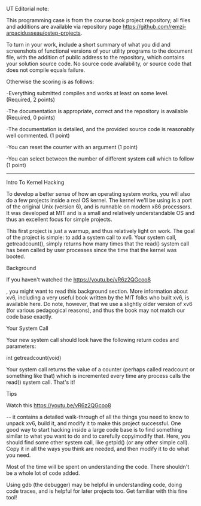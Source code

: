 UT Editorial note:

This programming case is from the course book project repository; all files and additions are available via repository page https://github.com/remzi-arpacidusseau/ostep-projects.


To turn in your work, include a short summary of what you did and screenshots of functional versions of your utility programs to the document file, with the addition of public address to the repository, which contains your solution source code. No source code availability, or source code that does not compile equals failure.


Otherwise the scoring is as follows:

-Everything submitted compiles and works at least on some level. (Required, 2 points)


-The documentation is appropriate, correct and the repository is available (Required, 0 points)

-The documentation is detailed, and the provided source code is reasonably well commented. (1 point)


-You can reset the counter with an argument (1 point)

-You can select between the number of different system call which to follow (1 point)

-------------------------------------


Intro To Kernel Hacking

To develop a better sense of how an operating system works, you will also do a few projects inside a real OS kernel. The kernel we'll be using is a port of the original Unix (version 6), and is runnable on modern x86 processors. It was developed at MIT and is a small and relatively understandable OS and thus an excellent focus for simple projects.

This first project is just a warmup, and thus relatively light on work. The goal of the project is simple: to add a system call to xv6. Your system call, getreadcount(), simply returns how many times that the read() system call has been called by user processes since the time that the kernel was booted.

Background

If you haven't watched the
https://youtu.be/vR6z2QGcoo8

, you might want to read this background section.
More information about xv6, including a very useful book written by the MIT folks who built xv6, is available here. Do note, however, that we use a slightly older version of xv6 (for various pedagogical reasons), and thus the book may not match our code base exactly.

Your System Call

Your new system call should look have the following return codes and parameters:

int getreadcount(void)

Your system call returns the value of a counter (perhaps called readcount or something like that) which is incremented every time any process calls the read() system call. That's it!

Tips

Watch this
https://youtu.be/vR6z2QGcoo8

-- it contains a detailed walk-through of all the things you need to know to unpack xv6, build it, and modify it to make this project successful.
One good way to start hacking inside a large code base is to find something similar to what you want to do and to carefully copy/modify that. Here, you should find some other system call, like getpid() (or any other simple call). Copy it in all the ways you think are needed, and then modify it to do what you need.

Most of the time will be spent on understanding the code. There shouldn't be a whole lot of code added.

Using gdb (the debugger) may be helpful in understanding code, doing code traces, and is helpful for later projects too. Get familiar with this fine tool!